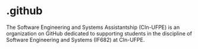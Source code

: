 # .github
The Software Engineering and Systems Assistantship (CIn-UFPE) is an organization on GitHub dedicated to supporting students in the discipline of Software Engineering and Systems (IF682) at CIn-UFPE.

